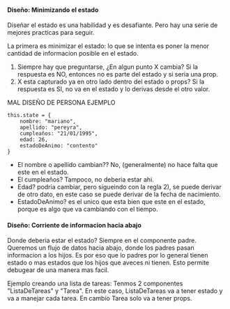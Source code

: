 #### Diseño: Minimizando el estado

Diseñar el estado es una habilidad y es desafiante.
Pero hay una serie de mejores practicas para seguir.

La primera es minimizar el estado: lo que se intenta es poner la menor cantidad de informacion posible en el estado.

1. Siempre hay que preguntarse, ¿En algun punto X cambia? Si la respuesta es NO, entonces no es parte del estado y si seria una prop.
2. X esta capturado ya en otro lado dentro del estado o props? Si la respuesta es SI, no va en el estado y lo derivas desde el otro valor.

MAL DISEÑO DE PERSONA EJEMPLO

    this.state = {
        nombre: "mariano",
        apellido: "pereyra",
        cumpleaños: "21/01/1995",
        edad: 26,
        estadoDeAnimo: "contento"
    }

-   El nombre o apellido cambian?? No, (generalmente) no hace falta que este en el estado.
-   El cumpleaños? Tampoco, no deberia estar ahi.
-   Edad? podria cambiar, pero sigueindo con la regla 2), se puede derivar de otro dato, en este caso se puede derivar de la fecha de nacimiento.
-   EstadoDeAnimo? es el unico que esta bien que este en el estado, porque es algo que va cambiando con el tiempo.

#### Diseño: Corriente de informacion hacia abajo

Donde deberia estar el estado? Siempre en el componente padre. Queremos un flujo de datos hacia abajo, donde los padres pasan informacion a los hijos. Es por eso que lo padres por lo general tienen estado o mas estados que los hijos que aveces ni tienen.
Esto permite debugear de una manera mas facil.

Ejemplo creando una lista de tareas:
Tenmos 2 componentes "ListaDeTareas" y "Tarea".
En este caso, ListaDeTareas va a tener estado y va a manejar cada tarea. En cambio Tarea solo va a tener props.

